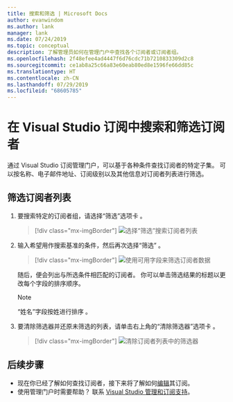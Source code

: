 ```yaml
---
title: 搜索和筛选 | Microsoft Docs
author: evanwindom
ms.author: lank
manager: lank
ms.date: 07/24/2019
ms.topic: conceptual
description: 了解管理员如何在管理门户中查找各个订阅者或订阅者组。
ms.openlocfilehash: 2f48efee4ad4447f6d76cdc71b7210833309d2c8
ms.sourcegitcommit: ce1ab8a25c66a83e60eab80ed8e1596fe66dd85c
ms.translationtype: HT
ms.contentlocale: zh-CN
ms.lasthandoff: 07/29/2019
ms.locfileid: "68605785"
---
```

# <a name="search-and-filter-subscribers-in-visual-studio-subscriptions"></a>在 Visual Studio 订阅中搜索和筛选订阅者
通过 Visual Studio 订阅管理门户，可以基于各种条件查找订阅者的特定子集。 可以按名称、电子邮件地址、订阅级别以及其他信息对订阅者列表进行筛选。

## <a name="to-filter-the-subscriber-list"></a>筛选订阅者列表
1. 要搜索特定的订阅者组，请选择“筛选”选项卡  。
   > [!div class="mx-imgBorder"]
   > ![选择“筛选”搜索订阅者列表](media/filter-list.png)

2. 输入希望用作搜索基准的条件，然后再次选择“筛选”  。
   > [!div class="mx-imgBorder"]
   > ![使用可用字段来筛选订阅者数据](media/filter-subscribers.png)

   随后，便会列出与所选条件相匹配的订阅者。  你可以单击筛选结果的标题以更改每个字段的排序顺序。  
   > [!NOTE]
   > “姓名”字段按姓进行排序  。

3. 要清除筛选器并还原未筛选的列表，请单击右上角的“清除筛选器”选项卡  。 
   > [!div class="mx-imgBorder"]
   > ![清除订阅者列表中的筛选器](media/clear-filter.png)

## <a name="next-steps"></a>后续步骤
- 现在你已经了解如何查找订阅者，接下来将了解如何[编辑](edit-license.md)其订阅。
- 使用管理门户时需要帮助？  联系 [Visual Studio 管理和订阅支持](https://visualstudio.microsoft.com/support/support-overview-vs)。